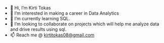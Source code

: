 - 👋 Hi, I’m Kirti Tokas
- 👀 I’m interested in making a career in Data Analytics
- 🌱 I’m currently learning SQL.
- 💞️ I’m looking to collaborate on projects which will help me analyze data and drive results using sql.
- 📫 Reach me @ kirtitokas08@gmail.com

<!---
KirtiTokas08/KirtiTokas08 is a ✨ special ✨ repository because its `README.md` (this file) appears on your GitHub profile.
You can click the Preview link to take a look at your changes.
--->
